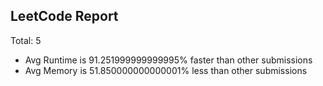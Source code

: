 ## LeetCode Report
Total:  5
* Avg Runtime is 91.251999999999995% faster than other submissions
* Avg Memory is 51.850000000000001% less than other submissions



